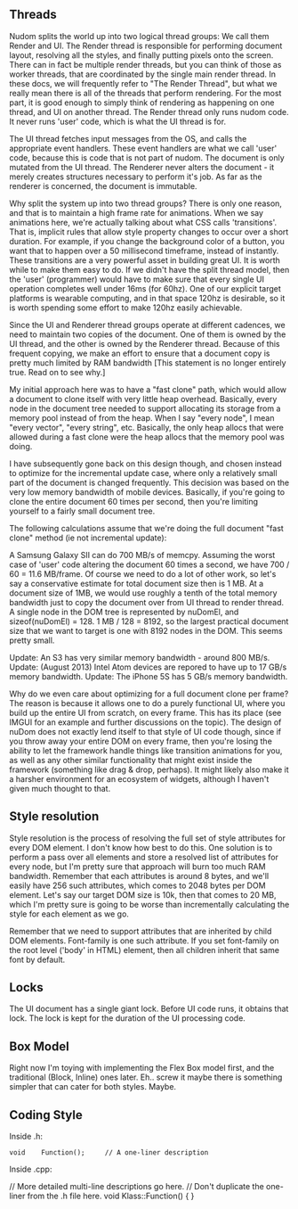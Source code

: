
Threads
-------

Nudom splits the world up into two logical thread groups: We call them Render and UI.
The Render thread is responsible for performing document layout, resolving all the
styles, and finally putting pixels onto the screen. There can in fact be multiple
render threads, but you can think of those as worker threads, that are coordinated
by the single main render thread. In these docs, we will frequently refer to
"The Render Thread", but what we really mean there is all of the threads that
perform rendering. For the most part, it is good enough to simply think of rendering
as happening on one thread, and UI on another thread. The Render thread only runs
nudom code. It never runs 'user' code, which is what the UI thread is for. 

The UI thread fetches input messages from the OS, and calls the appropriate event
handlers. These event handlers are what we call 'user' code, because this is code
that is not part of nudom. The document is only mutated from the UI thread.
The Renderer never alters the document - it merely creates structures necessary
to perform it's job. As far as the renderer is concerned, the document is immutable.

Why split the system up into two thread groups?
There is only one reason, and that is to maintain a high frame rate for animations.
When we say animations here, we're actually talking about what CSS calls 'transitions'.
That is, implicit rules that allow style property changes to occur over a short duration.
For example, if you change the background color of a button, you want that to happen
over a 50 millisecond timeframe, instead of instantly. These transitions are a very
powerful asset in building great UI. It is worth while to make them easy to do.
If we didn't have the split thread model, then the 'user' (programmer) would have to
make sure that every single UI operation completes well under 16ms (for 60hz). One of our
explicit target platforms is wearable computing, and in that space 120hz is desirable,
so it is worth spending some effort to make 120hz easily achievable.

Since the UI and Renderer thread groups operate at different cadences, we need
to maintain two copies of the document. One of them is owned by the UI thread,
and the other is owned by the Renderer thread. Because of this frequent copying,
we make an effort to ensure that a document copy is pretty much limited by RAM
bandwidth [This statement is no longer entirely true. Read on to see why.]

My initial approach here was to have a "fast clone" path, which would allow
a document to clone itself with very little heap overhead. Basically, every
node in the document tree needed to support allocating its storage from a
memory pool instead of from the heap. When I say "every node", I mean "every
vector", "every string", etc. Basically, the only heap allocs that were allowed
during a fast clone were the heap allocs that the memory pool was doing.

I have subsequently gone back on this design though, and chosen instead to
optimize for the incremental update case, where only a relatively small part
of the document is changed frequently. This decision was based on the very low
memory bandwidth of mobile devices. Basically, if you're going to clone the
entire document 60 times per second, then you're limiting yourself to a fairly
small document tree.

The following calculations assume that we're doing the full document "fast clone"
method (ie not incremental update):

A Samsung Galaxy SII can do 700 MB/s of memcpy.
Assuming the worst case of 'user' code altering the document 60 times a second,
we have 700 / 60 = 11.6 MB/frame. Of course we need to do a lot of other work,
so let's say a conservative estimate for total document size then is 1 MB.
At a document size of 1MB, we would use roughly a tenth of the total memory
bandwidth just to copy the document over from UI thread to render thread.
A single node in the DOM tree is represented by nuDomEl, and sizeof(nuDomEl) = 128.
1 MB / 128 = 8192, so the largest practical document size that we want to
target is one with 8192 nodes in the DOM. This seems pretty small.

Update: An S3 has very similar memory bandwidth - around 800 MB/s.
Update: (August 2013) Intel Atom devices are repored to have up to 17 GB/s memory bandwidth.
Update: The iPhone 5S has 5 GB/s memory bandwidth.

Why do we even care about optimizing for a full document clone per frame?
The reason is because it allows one to do a purely functional UI, where
you build up the entire UI from scratch, on every frame. This has its place
(see IMGUI for an example and further discussions on the topic). The design
of nuDom does not exactly lend itself to that style of UI code though, since if
you throw away your entire DOM on every frame, then you're losing the
ability to let the framework handle things like transition animations
for you, as well as any other similar functionality that might exist inside
the framework (something like drag & drop, perhaps). It might likely also make it
a harsher environment for an ecosystem of widgets, although I haven't given
much thought to that.

Style resolution
----------------

Style resolution is the process of resolving the full set of style attributes
for every DOM element. I don't know how best to do this. One solution is to
perform a pass over all elements and store a resolved list of attributes for
every node, but I'm pretty sure that approach will burn too much RAM bandwidth.
Remember that each attributes is around 8 bytes, and we'll easily have 256
such attributes, which comes to 2048 bytes per DOM element. Let's say our target
DOM size is 10k, then that comes to 20 MB, which I'm pretty sure is going to be
worse than incrementally calculating the style for each element as we go.

Remember that we need to support attributes that are inherited by child
DOM elements. Font-family is one such attribute. If you set font-family on
the root level ('body' in HTML) element, then all children inherit that same
font by default.

Locks
-----

The UI document has a single giant lock. Before UI code runs, it obtains that lock.
The lock is kept for the duration of the UI processing code.

Box Model
---------

Right now I'm toying with implementing the Flex Box model first, and the traditional
(Block, Inline) ones later. Eh.. screw it maybe there is something simpler that
can cater for both styles. Maybe.

Coding Style
------------
Inside .h:

	void	Function();		// A one-liner description

Inside .cpp:

// More detailed multi-line descriptions go here.
// Don't duplicate the one-liner from the .h file here.
void Klass::Function()
{
}
